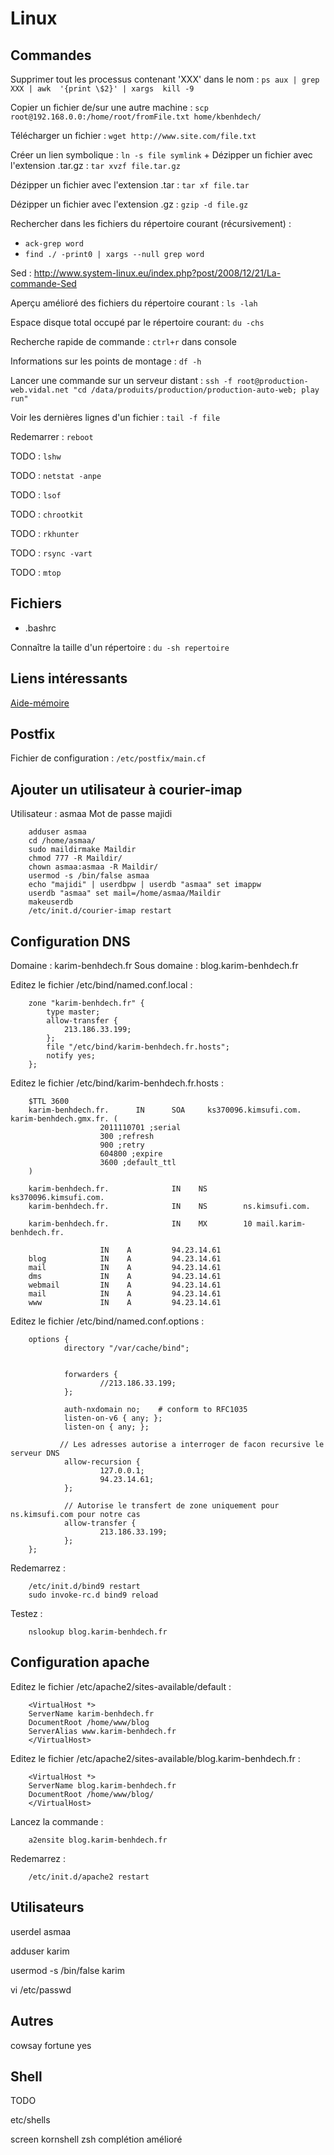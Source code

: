 Linux
=====



Commandes
---------

Supprimer tout les processus contenant 'XXX' dans le nom :  `ps aux | grep XXX | awk  '{print \$2}' | xargs  kill -9`

Copier un fichier de/sur une autre machine : `scp root@192.168.0.0:/home/root/fromFile.txt home/kbenhdech/`

Télécharger un fichier : `wget http://www.site.com/file.txt`

Créer un lien symbolique : `ln -s file symlink`
+
Dézipper un fichier avec l'extension .tar.gz : `tar xvzf file.tar.gz`

Dézipper un fichier avec l'extension .tar : `tar xf file.tar`

Dézipper un fichier avec l'extension .gz : `gzip -d file.gz`

Rechercher dans les fichiers du répertoire courant (récursivement) : 

* `ack-grep word`
* `find ./ -print0 | xargs --null grep word`

Sed : http://www.system-linux.eu/index.php?post/2008/12/21/La-commande-Sed

Aperçu amélioré des fichiers du répertoire courant : `ls -lah`

Espace disque total occupé par le répertoire courant: `du -chs`

Recherche rapide de commande : `ctrl+r` dans console

Informations sur les points de montage : `df -h`

Lancer une commande sur un serveur distant : `ssh -f root@production-web.vidal.net "cd /data/produits/production/production-auto-web; play run"`

Voir les dernières lignes d'un fichier : `tail -f file`

Redemarrer : `reboot`

TODO : `lshw`

TODO : `netstat -anpe`

TODO : `lsof`

TODO : `chrootkit`

TODO : `rkhunter`

TODO : `rsync -vart`

TODO : `mtop`





Fichiers
--------

* .bashrc

Connaître la taille d'un répertoire : `du -sh repertoire`





Liens intéressants
------------------

[Aide-mémoire](http://www.dti.ulaval.ca/pp/rva/unix/Unix_AideMemoire.htm)






Postfix
-------

Fichier de configuration : `/etc/postfix/main.cf`





Ajouter un utilisateur à courier-imap
-------------------------------------

Utilisateur : asmaa
Mot de passe majidi

        adduser asmaa
        cd /home/asmaa/
        sudo maildirmake Maildir
        chmod 777 -R Maildir/
        chown asmaa:asmaa -R Maildir/
        usermod -s /bin/false asmaa
        echo "majidi" | userdbpw | userdb "asmaa" set imappw
        userdb "asmaa" set mail=/home/asmaa/Maildir
        makeuserdb
        /etc/init.d/courier-imap restart





Configuration DNS
-----------------

Domaine : karim-benhdech.fr
Sous domaine : blog.karim-benhdech.fr

Editez le fichier /etc/bind/named.conf.local :

        zone "karim-benhdech.fr" {
            type master;
            allow-transfer {
                213.186.33.199;
            };
            file "/etc/bind/karim-benhdech.fr.hosts";
            notify yes;
        };


Editez le fichier /etc/bind/karim-benhdech.fr.hosts :

        $TTL 3600
        karim-benhdech.fr.      IN      SOA     ks370096.kimsufi.com. karim-benhdech.gmx.fr. (
                        2011110701 ;serial
                        300 ;refresh
                        900 ;retry
                        604800 ;expire
                        3600 ;default_ttl
        )
        
        karim-benhdech.fr.              IN    NS        ks370096.kimsufi.com.
        karim-benhdech.fr.              IN    NS        ns.kimsufi.com.

        karim-benhdech.fr.              IN    MX        10 mail.karim-benhdech.fr.

                        IN    A         94.23.14.61
        blog            IN    A         94.23.14.61
        mail            IN    A         94.23.14.61
        dms             IN    A         94.23.14.61
        webmail         IN    A         94.23.14.61
        mail            IN    A         94.23.14.61
        www             IN    A         94.23.14.61

Editez le fichier /etc/bind/named.conf.options :


        options {
                directory "/var/cache/bind";
        
        
                forwarders {
                        //213.186.33.199;
                };

                auth-nxdomain no;    # conform to RFC1035
                listen-on-v6 { any; };
                listen-on { any; };

               // Les adresses autorise a interroger de facon recursive le serveur DNS
                allow-recursion {
                        127.0.0.1;
                        94.23.14.61;
                };

                // Autorise le transfert de zone uniquement pour ns.kimsufi.com pour notre cas
                allow-transfer {
                        213.186.33.199;
                };
        };


Redemarrez :

        /etc/init.d/bind9 restart
        sudo invoke-rc.d bind9 reload

Testez :

        nslookup blog.karim-benhdech.fr







Configuration apache
--------------------
       
Editez le fichier /etc/apache2/sites-available/default :

        <VirtualHost *>
        ServerName karim-benhdech.fr
        DocumentRoot /home/www/blog
        ServerAlias www.karim-benhdech.fr
        </VirtualHost>  
        
        
Editez le fichier /etc/apache2/sites-available/blog.karim-benhdech.fr :

        <VirtualHost *>
        ServerName blog.karim-benhdech.fr
        DocumentRoot /home/www/blog/
        </VirtualHost>  
   

Lancez la commande :   
  
        a2ensite blog.karim-benhdech.fr            

Redemarrez :

        /etc/init.d/apache2 restart                            





Utilisateurs
------------

userdel asmaa

adduser karim

usermod -s /bin/false karim

vi /etc/passwd





Autres
------

cowsay
fortune
yes





Shell
-----

TODO

etc/shells

screen
kornshell
zsh complétion amélioré

